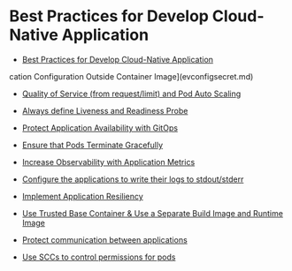 # Best Practices for Develop Cloud-Native Application
<!-- TOC -->

- [Best Practices for Develop Cloud-Native Application](#best-practices-for-develop-cloud-native-application)

<!-- /TOC -->cation Configuration Outside Container Image](evconfigsecret.md)

- [Quality of Service (from request/limit) and Pod Auto Scaling](scale.md)

- [Always define Liveness and Readiness Probe](apphealth.md)

- [Protect Application Availability with GitOps](gitops.md)

- [Ensure that Pods Terminate Gracefully](gracefully.md)

- [Increase Observability with Application Metrics](monitor.md)

- [Configure the applications to write their logs to stdout/stderr](logging.md)

- [Implement Application Resiliency](servicemesh.md)

- [Use Trusted Base Container & Use a Separate Build Image and Runtime Image](ubi.md)

- [Protect communication between applications](mtlsandnetworkpolicy.md)

- [Use SCCs to control permissions for pods](scc.md)